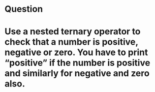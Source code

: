 # Question
# Use a nested ternary operator to check that a number is positive, negative or zero. You have to print “positive” if the number is positive and similarly for negative and zero also.

